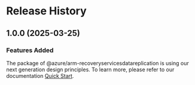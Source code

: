 # Release History
    
## 1.0.0 (2025-03-25)

### Features Added

The package of @azure/arm-recoveryservicesdatareplication is using our next generation design principles. To learn more, please refer to our documentation [Quick Start](https://aka.ms/azsdk/js/mgmt/quickstart).
